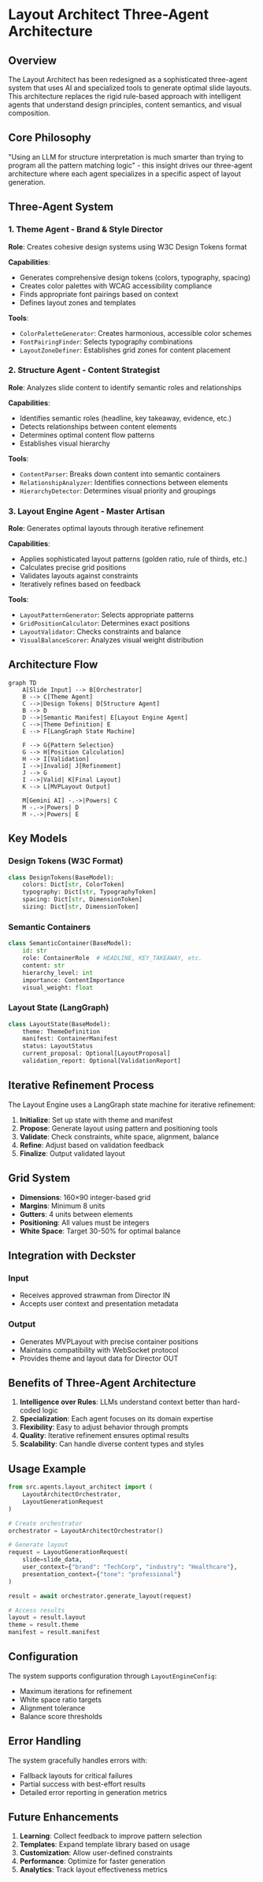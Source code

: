 # Layout Architect Three-Agent Architecture

## Overview

The Layout Architect has been redesigned as a sophisticated three-agent system that uses AI and specialized tools to generate optimal slide layouts. This architecture replaces the rigid rule-based approach with intelligent agents that understand design principles, content semantics, and visual composition.

## Core Philosophy

"Using an LLM for structure interpretation is much smarter than trying to program all the pattern matching logic" - this insight drives our three-agent architecture where each agent specializes in a specific aspect of layout generation.

## Three-Agent System

### 1. Theme Agent - Brand & Style Director
**Role**: Creates cohesive design systems using W3C Design Tokens format

**Capabilities**:
- Generates comprehensive design tokens (colors, typography, spacing)
- Creates color palettes with WCAG accessibility compliance
- Finds appropriate font pairings based on context
- Defines layout zones and templates

**Tools**:
- `ColorPaletteGenerator`: Creates harmonious, accessible color schemes
- `FontPairingFinder`: Selects typography combinations
- `LayoutZoneDefiner`: Establishes grid zones for content placement

### 2. Structure Agent - Content Strategist
**Role**: Analyzes slide content to identify semantic roles and relationships

**Capabilities**:
- Identifies semantic roles (headline, key takeaway, evidence, etc.)
- Detects relationships between content elements
- Determines optimal content flow patterns
- Establishes visual hierarchy

**Tools**:
- `ContentParser`: Breaks down content into semantic containers
- `RelationshipAnalyzer`: Identifies connections between elements
- `HierarchyDetector`: Determines visual priority and groupings

### 3. Layout Engine Agent - Master Artisan
**Role**: Generates optimal layouts through iterative refinement

**Capabilities**:
- Applies sophisticated layout patterns (golden ratio, rule of thirds, etc.)
- Calculates precise grid positions
- Validates layouts against constraints
- Iteratively refines based on feedback

**Tools**:
- `LayoutPatternGenerator`: Selects appropriate patterns
- `GridPositionCalculator`: Determines exact positions
- `LayoutValidator`: Checks constraints and balance
- `VisualBalanceScorer`: Analyzes visual weight distribution

## Architecture Flow

```mermaid
graph TD
    A[Slide Input] --> B[Orchestrator]
    B --> C[Theme Agent]
    C -->|Design Tokens| D[Structure Agent]
    B --> D
    D -->|Semantic Manifest| E[Layout Engine Agent]
    C -->|Theme Definition| E
    E --> F[LangGraph State Machine]
    
    F --> G{Pattern Selection}
    G --> H[Position Calculation]
    H --> I[Validation]
    I -->|Invalid| J[Refinement]
    J --> G
    I -->|Valid| K[Final Layout]
    K --> L[MVPLayout Output]
    
    M[Gemini AI] -.->|Powers| C
    M -.->|Powers| D
    M -.->|Powers| E
```

## Key Models

### Design Tokens (W3C Format)
```python
class DesignTokens(BaseModel):
    colors: Dict[str, ColorToken]
    typography: Dict[str, TypographyToken]
    spacing: Dict[str, DimensionToken]
    sizing: Dict[str, DimensionToken]
```

### Semantic Containers
```python
class SemanticContainer(BaseModel):
    id: str
    role: ContainerRole  # HEADLINE, KEY_TAKEAWAY, etc.
    content: str
    hierarchy_level: int
    importance: ContentImportance
    visual_weight: float
```

### Layout State (LangGraph)
```python
class LayoutState(BaseModel):
    theme: ThemeDefinition
    manifest: ContainerManifest
    status: LayoutStatus
    current_proposal: Optional[LayoutProposal]
    validation_report: Optional[ValidationReport]
```

## Iterative Refinement Process

The Layout Engine uses a LangGraph state machine for iterative refinement:

1. **Initialize**: Set up state with theme and manifest
2. **Propose**: Generate layout using pattern and positioning tools
3. **Validate**: Check constraints, white space, alignment, balance
4. **Refine**: Adjust based on validation feedback
5. **Finalize**: Output validated layout

## Grid System

- **Dimensions**: 160×90 integer-based grid
- **Margins**: Minimum 8 units
- **Gutters**: 4 units between elements
- **Positioning**: All values must be integers
- **White Space**: Target 30-50% for optimal balance

## Integration with Deckster

### Input
- Receives approved strawman from Director IN
- Accepts user context and presentation metadata

### Output
- Generates MVPLayout with precise container positions
- Maintains compatibility with WebSocket protocol
- Provides theme and layout data for Director OUT

## Benefits of Three-Agent Architecture

1. **Intelligence over Rules**: LLMs understand context better than hard-coded logic
2. **Specialization**: Each agent focuses on its domain expertise
3. **Flexibility**: Easy to adjust behavior through prompts
4. **Quality**: Iterative refinement ensures optimal results
5. **Scalability**: Can handle diverse content types and styles

## Usage Example

```python
from src.agents.layout_architect import (
    LayoutArchitectOrchestrator,
    LayoutGenerationRequest
)

# Create orchestrator
orchestrator = LayoutArchitectOrchestrator()

# Generate layout
request = LayoutGenerationRequest(
    slide=slide_data,
    user_context={"brand": "TechCorp", "industry": "Healthcare"},
    presentation_context={"tone": "professional"}
)

result = await orchestrator.generate_layout(request)

# Access results
layout = result.layout
theme = result.theme
manifest = result.manifest
```

## Configuration

The system supports configuration through `LayoutEngineConfig`:
- Maximum iterations for refinement
- White space ratio targets
- Alignment tolerance
- Balance score thresholds

## Error Handling

The system gracefully handles errors with:
- Fallback layouts for critical failures
- Partial success with best-effort results
- Detailed error reporting in generation metrics

## Future Enhancements

1. **Learning**: Collect feedback to improve pattern selection
2. **Templates**: Expand template library based on usage
3. **Customization**: Allow user-defined constraints
4. **Performance**: Optimize for faster generation
5. **Analytics**: Track layout effectiveness metrics
